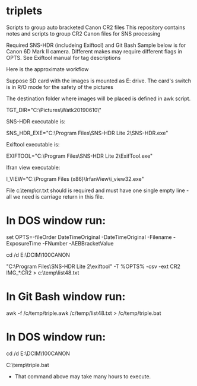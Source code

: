 # triplets
Scripts to group auto bracketed Canon CR2 files
This repository contains notes and scripts to group CR2 Canon files for SNS processing

Required SNS-HDR (includeing Exiftool) and Git Bash
Sample below is for Canon 6D Mark II camera. Different makes may require different flags in OPTS. 
See Exiftool manual for tag descriptions 

Here is the approximate workflow

Suppose SD card with the images is mounted as E: drive. The card's switch is in R/O mode for the safety of the pictures

The destination folder where images will be placed is defined in awk script.

TGT_DIR="C:\\Pictures\\Watk20190610\\" 

SNS-HDR executable is: 

SNS_HDR_EXE="C:\\Program Files\\SNS-HDR Lite 2\\SNS-HDR.exe"

Exiftool executable is: 

EXIFTOOL="C:\\Program Files\\SNS-HDR Lite 2\\ExifTool.exe"

Ifran view executable:

I_VIEW="C:\\Program Files (x86)\\IrfanView\\i_view32.exe"

File c:\temp\cr.txt should is required and must have one single empty line - all we need is carriage return in this file.

# In DOS window run:

set OPTS=-fileOrder DateTimeOriginal -DateTimeOriginal -Filename -ExposureTime -FNumber  -AEBBracketValue

cd /d E:\DCIM\100CANON

"C:\Program Files\SNS-HDR Lite 2\exiftool" -T  %OPTS%   -csv -ext  CR2 IMG_*.CR2  > c:\temp\list48.txt

# In Git Bash window run:

awk -f /c/temp/triple.awk /c/temp/list48.txt > /c/temp/triple.bat

# In DOS window run:

cd /d E:\DCIM\100CANON

C:\temp\triple.bat

- That command above may take many hours to execute.


